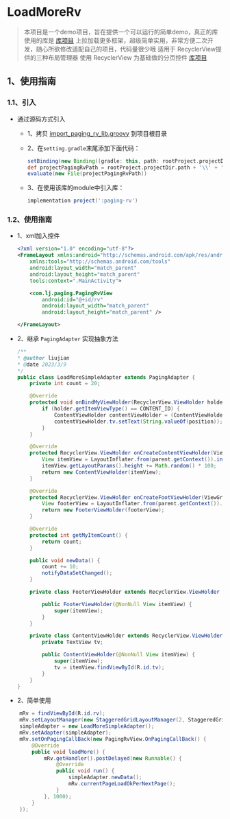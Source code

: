 # LoadMoreRv
> 本项目是一个demo项目，旨在提供一个可以运行的简单demo，真正的库使用的库是  [库项目](https://gitee.com/lj-framework-java/paging-rv)
上拉加载更多框架，超级简单实用，非常方便二次开发，随心所欲修改适配自己的项目，代码量很少哦
> 适用于 RecyclerView提供的三种布局管理器
>使用 RecyclerView 为基础做的分页控件 [库项目](https://gitee.com/lj-framework-java/paging-rv)
## 1、使用指南
### 1.1、引入
* 通过源码方式引入

    * 1、拷贝 [import_paging_rv_lib.groovy](http://image.liujian1988.top/doc/import_paging_rv_lib.groovy) 到项目根目录

    * 2、在`setting.gradle`末尾添加下面代码：

        ```groovy
        setBinding(new Binding([gradle: this, path: rootProject.projectDir.path + "\\"]))
        def projectPagingRvPath = rootProject.projectDir.path + '\\' + 'import_paging_rv_lib.groovy'
        evaluate(new File(projectPagingRvPath))
        ```
    * 3、在使用该库的module中引入库：
        
        ```groovy
        implementation project(':paging-rv')
        ```

### 1.2、使用指南
* 1、xml加入控件
    ```xml
    <?xml version="1.0" encoding="utf-8"?>
    <FrameLayout xmlns:android="http://schemas.android.com/apk/res/android"
        xmlns:tools="http://schemas.android.com/tools"
        android:layout_width="match_parent"
        android:layout_height="match_parent"
        tools:context=".MainActivity">

        <com.lj.paging.PagingRvView
            android:id="@+id/rv"
            android:layout_width="match_parent"
            android:layout_height="match_parent" />

    </FrameLayout>
    ```
* 2、继承 `PagingAdapter` 实现抽象方法
    ```java
    /**
    * @author liujian
    * @date 2023/3/9
    */
    public class LoadMoreSimpleAdapter extends PagingAdapter {
        private int count = 20;

        @Override
        protected void onBindMyViewHolder(RecyclerView.ViewHolder holder, int position) {
            if (holder.getItemViewType() == CONTENT_ID) {
                ContentViewHolder contentViewHolder = (ContentViewHolder) holder;
                contentViewHolder.tv.setText(String.valueOf(position));
            }
        }

        @Override
        protected RecyclerView.ViewHolder onCreateContentViewHolder(ViewGroup parent) {
            View itemView = LayoutInflater.from(parent.getContext()).inflate(R.layout.rv_item, parent, false);
            itemView.getLayoutParams().height += Math.random() * 100;
            return new ContentViewHolder(itemView);
        }

        @Override
        protected RecyclerView.ViewHolder onCreateFootViewHolder(ViewGroup parent) {
            View footerView = LayoutInflater.from(parent.getContext()).inflate(R.layout.load_more_footer, parent, false);
            return new FooterViewHolder(footerView);
        }

        @Override
        protected int getMyItemCount() {
            return count;
        }

        public void newData() {
            count += 10;
            notifyDataSetChanged();
        }

        private class FooterViewHolder extends RecyclerView.ViewHolder {

            public FooterViewHolder(@NonNull View itemView) {
                super(itemView);
            }
        }

        private class ContentViewHolder extends RecyclerView.ViewHolder {
            private TextView tv;

            public ContentViewHolder(@NonNull View itemView) {
                super(itemView);
                tv = itemView.findViewById(R.id.tv);
            }
        }
    }
    ```
* 2、简单使用
```java
    mRv = findViewById(R.id.rv);
    mRv.setLayoutManager(new StaggeredGridLayoutManager(2, StaggeredGridLayoutManager.VERTICAL));
    simpleAdapter = new LoadMoreSimpleAdapter();
    mRv.setAdapter(simpleAdapter);
    mRv.setOnPagingCallBack(new PagingRvView.OnPagingCallBack() {
        @Override
        public void loadMore() {
            mRv.getHandler().postDelayed(new Runnable() {
                @Override
                public void run() {
                    simpleAdapter.newData();
                    mRv.currentPageLoadOkPerNextPage();
                }
            }, 1000);
        }
    });
```

